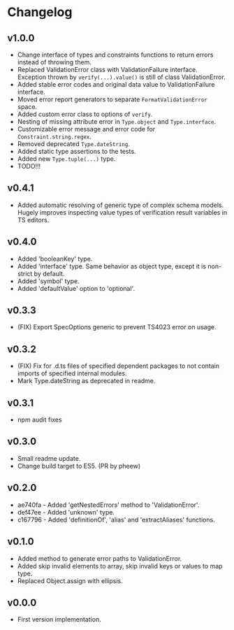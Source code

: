 # Changelog

## v1.0.0
* Change interface of types and constraints  functions to return errors instead of throwing them.
* Replaced ValidationError class with ValidationFailure interface. Exception thrown by `verify(...).value()` is still of class ValidationError.
* Added stable error codes and original data value to ValidationFailure interface.
* Moved error report generators to separate `FormatValidationError` space.
* Added custom error class to options of `verify`.
* Nesting of missing attribute error in `Type.object` and `Type.interface`.
* Customizable error message and error code for `Constraint.string.regex`.
* Removed deprecated `Type.dateString`.
* Added static type assertions to the tests.
* Added new `Type.tuple(...)` type.
* TODO!!!

## v0.4.1
* Added automatic resolving of generic type of complex schema models. Hugely improves inspecting value types of verification result variables in TS editors.

## v0.4.0
* Added 'booleanKey' type.
* Added 'interface' type. Same behavior as object type, except it is non-strict by default.
* Added 'symbol' type.
* Added 'defaultValue' option to 'optional'.

## v0.3.3
* (FIX) Export SpecOptions generic to prevent TS4023 error on usage.

## v0.3.2
* (FIX) Fix for .d.ts files of specified dependent packages to not contain imports of specified internal modules.
* Mark Type.dateString as deprecated in readme.

## v0.3.1
* npm audit fixes

## v0.3.0
* Small readme update.
* Change build target to ES5. (PR by pheew)

## v0.2.0
* ae740fa - Added 'getNestedErrors' method to 'ValidationError'.
* def47ee - Added 'unknown' type.
* c167796 - Added 'definitionOf', 'alias' and 'extractAliases' functions.

## v0.1.0
* Added method to generate error paths to ValidationError.
* Added skip invalid elements to array, skip invalid keys or values to map type.
* Replaced Object.assign with ellipsis.

## v0.0.0
* First version implementation.

